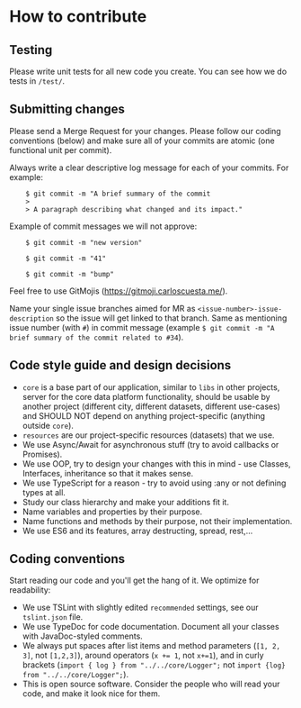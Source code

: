 # How to contribute

## Testing

Please write unit tests for all new code you create. You can see how we do tests in `/test/`.

## Submitting changes

Please send a Merge Request for your changes. Please follow our coding conventions (below) and make sure all of your commits are atomic (one functional unit per commit).

Always write a clear descriptive log message for each of your commits. For example:

```
    $ git commit -m "A brief summary of the commit
    >
    > A paragraph describing what changed and its impact."
```

Example of commit messages we will not approve:
```
    $ git commit -m "new version"
```

```
    $ git commit -m "41"
```

```
    $ git commit -m "bump"
```

Feel free to use GitMojis (https://gitmoji.carloscuesta.me/).

Name your single issue branches aimed for MR as `<issue-number>-issue-description` so the issue will get linked to that branch. Same as mentioning issue number (with `#`) in commit message (example `$ git commit -m "A brief summary of the commit related to #34`).

## Code style guide and design decisions

- `core` is a base part of our application, similar to `libs` in other projects, server for the core data platform functionality, should be usable by another project (different city, different datasets, different use-cases) and SHOULD NOT depend on anything project-specific (anything outside `core`).
- `resources` are our project-specific resources (datasets) that we use.
- We use Async/Await for asynchronous stuff (try to avoid callbacks or Promises).
- We use OOP, try to design your changes with this in mind - use Classes, Interfaces, inheritance so that it makes sense.
- We use TypeScript for a reason - try to avoid using :any or not defining types at all.
- Study our class hierarchy and make your additions fit it.
- Name variables and properties by their purpose.
- Name functions and methods by their purpose, not their implementation.
- We use ES6 and its features, array destructing, spread, rest,...

## Coding conventions

Start reading our code and you'll get the hang of it. We optimize for readability:

- We use TSLint with slightly edited `recommended` settings, see our `tslint.json` file.
- We use TypeDoc for code documentation. Document all your classes with JavaDoc-styled comments.
- We always put spaces after list items and method parameters (`[1, 2, 3]`, not `[1,2,3]`), around operators (`x += 1`, not `x+=1`), and in curly brackets (`import { log } from "../../core/Logger";` not `import {log} from "../../core/Logger";`).
- This is open source software. Consider the people who will read your code, and make it look nice for them.
